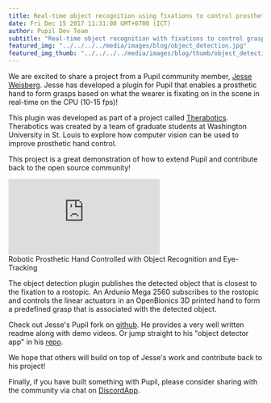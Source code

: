 ```yaml
--- 
title: Real-time object recognition using fixations to control prosthetic hand
date: Fri Dec 15 2017 11:31:00 GMT+0700 (ICT) 
author: Pupil Dev Team 
subtitle: "Real-time object recognition with fixations to control grasps of a robotic prosthetic hand..."
featured_img: "../../../../media/images/blog/object_detection.jpg"
featured_img_thumb: "../../../../media/images/blog/thumb/object_detection.jpg"
---
```


We are excited to share a project from a Pupil community member, [Jesse Weisberg](https://github.com/jesseweisberg). Jesse has developed a plugin for Pupil that enables a prosthetic hand to form grasps based on what the wearer is fixating on in the scene in real-time on the CPU (10-15 fps)!

This plugin was developed as part of a project called [Therabotics](https://www.jesseweisberg.com/therabotics/). Therabotics was created by a team of graduate students at Washington University in St. Louis to explore how computer vision can be used to improve prosthetic hand control.

This project is a great demonstration of how to extend Pupil and contribute back to the open source community!

<div class="Feature-video-container-16by9">
  <iframe class="Feature-video u-padTop--2" src="https://www.youtube.com/embed/KYcfLEvbxSc?rel=0" frameborder="0" webkitallowfullscreen mozallowfullscreen allowfullscreen></iframe>
</div>

<div class="small u-padBottom--2">Robotic Prosthetic Hand Controlled with Object Recognition and Eye-Tracking</div>

The object detection plugin publishes the detected object that is closest to the fixation to a rostopic. An Ardunio Mega 2560 subscribes to the rostopic and controls the linear actuators in an OpenBionics 3D printed hand to form a predefined grasp that is associated with the detected object.

Check out Jesse's Pupil fork on [github](https://github.com/jesseweisberg/pupil). He provides a very well written readme along with demo videos. Or jump straight to his "object detector app" in his [repo](https://github.com/jesseweisberg/pupil/tree/master/pupil_src/shared_modules/object_detector_app).

We hope that others will build on top of Jesse's work and contribute back to his project!

Finally, if you have built something with Pupil, please consider sharing with the community via chat on [DiscordApp](https://pupil-labs.com/chat).